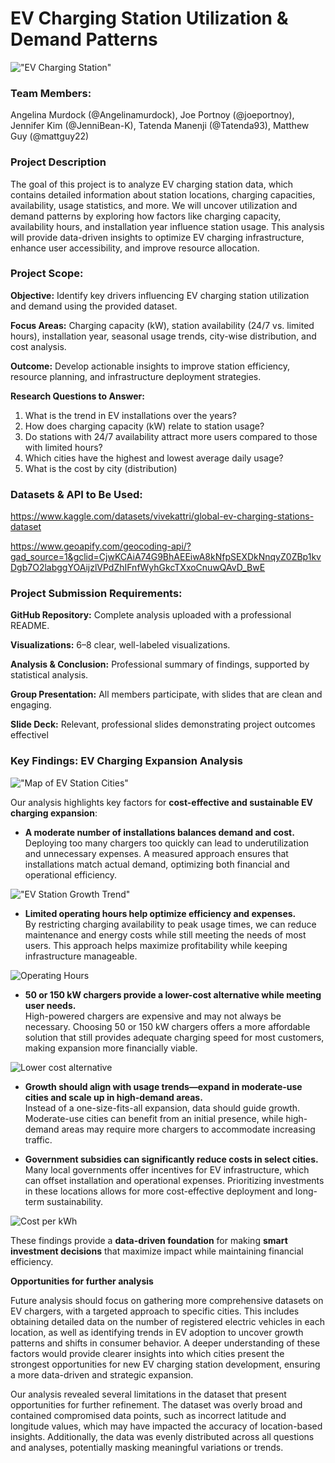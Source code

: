 # EV Charging Station Utilization & Demand Patterns
!["EV Charging Station"](images/ev-charging-stations-car.jpg)

### Team Members: 
Angelina Murdock (@Angelinamurdock), Joe Portnoy (@joeportnoy), Jennifer Kim (@JenniBean-K), Tatenda Manenji (@Tatenda93), Matthew Guy (@mattguy22)

### Project Description
The goal of this project is to analyze EV charging station data, which contains detailed information about station locations, charging capacities, availability, usage statistics, and more. We will uncover utilization and demand patterns by exploring how factors like charging capacity, availability hours, and installation year influence station usage. This analysis will provide data-driven insights to optimize EV charging infrastructure, enhance user accessibility, and improve resource allocation.

### Project Scope: 
**Objective:** Identify key drivers influencing EV charging station utilization and demand using the provided dataset.

**Focus Areas:** Charging capacity (kW), station availability (24/7 vs. limited hours), installation year, seasonal usage trends, city-wise distribution, and cost analysis.

**Outcome:** Develop actionable insights to improve station efficiency, resource planning, and infrastructure deployment strategies.

**Research Questions to Answer:** 
1. What is the trend in EV installations over the years?
2. How does charging capacity (kW) relate to station usage?
3. Do stations with 24/7 availability attract more users compared to those with limited hours?
4. Which cities have the highest and lowest average daily usage?
5. What is the cost by city (distribution)

### Datasets & API to Be Used: 
https://www.kaggle.com/datasets/vivekattri/global-ev-charging-stations-dataset

https://www.geoapify.com/geocoding-api/?gad_source=1&gclid=CjwKCAiA74G9BhAEEiwA8kNfpSEXDkNnqyZ0ZBp1kvDgb7O2labggYOAijzlVPdZhIFnfWyhGkcTXxoCnuwQAvD_BwE

### Project Submission Requirements: 
**GitHub Repository:**
Complete analysis uploaded with a professional README.

**Visualizations:**
6–8 clear, well-labeled visualizations.

**Analysis & Conclusion:**
Professional summary of findings, supported by statistical analysis.

**Group Presentation:**
All members participate, with slides that are clean and engaging.

**Slide Deck:**
Relevant, professional slides demonstrating project outcomes effectivel

### Key Findings: EV Charging Expansion Analysis

!["Map of EV Station Cities"](images/ev-charging-stations-locations.png)  

Our analysis highlights key factors for **cost-effective and sustainable EV charging expansion**:  

- **A moderate number of installations balances demand and cost.**  
  Deploying too many chargers too quickly can lead to underutilization and unnecessary expenses. A measured approach ensures that installations match actual demand, optimizing both financial and operational efficiency.  

!["EV Station Growth Trend"](images/ev-charging-stations-years-trend.png)

- **Limited operating hours help optimize efficiency and expenses.**  
  By restricting charging availability to peak usage times, we can reduce maintenance and energy costs while still meeting the needs of most users. This approach helps maximize profitability while keeping infrastructure manageable.

![Operating Hours](images/ev-availability-boxplot-jp.png)

- **50 or 150 kW chargers provide a lower-cost alternative while meeting user needs.**  
  High-powered chargers are expensive and may not always be necessary. Choosing 50 or 150 kW chargers offers a more affordable solution that still provides adequate charging speed for most customers, making expansion more financially viable.

![Lower cost alternative](images/ev-charging-stations-usage-charging-capacity.png)

- **Growth should align with usage trends—expand in moderate-use cities and scale up in high-demand areas.**  
  Instead of a one-size-fits-all expansion, data should guide growth. Moderate-use cities can benefit from an initial presence, while high-demand areas may require more chargers to accommodate increasing traffic. 

- **Government subsidies can significantly reduce costs in select cities.**  
  Many local governments offer incentives for EV infrastructure, which can offset installation and operational expenses. Prioritizing investments in these locations allows for more cost-effective deployment and long-term sustainability.

![Cost per kWh](images/ev-charging-stations-avg-charging-cost.png)

These findings provide a **data-driven foundation** for making **smart investment decisions** that maximize impact while maintaining financial efficiency.

**Opportunities for further analysis**

Future analysis should focus on gathering more comprehensive datasets on EV chargers, with a targeted approach to specific cities. This includes obtaining detailed data on the number of registered electric vehicles in each location, as well as identifying trends in EV adoption to uncover growth patterns and shifts in consumer behavior. A deeper understanding of these factors would provide clearer insights into which cities present the strongest opportunities for new EV charging station development, ensuring a more data-driven and strategic expansion.

Our analysis revealed several limitations in the dataset that present opportunities for further refinement. The dataset was overly broad and contained compromised data points, such as incorrect latitude and longitude values, which may have impacted the accuracy of location-based insights. Additionally, the data was evenly distributed across all questions and analyses, potentially masking meaningful variations or trends.